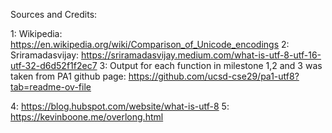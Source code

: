 Sources and Credits:


1: Wikipedia: https://en.wikipedia.org/wiki/Comparison_of_Unicode_encodings
2: Sriramadasvijay: https://sriramadasvijay.medium.com/what-is-utf-8-utf-16-utf-32-d6d52f1f2ec7
3: Output for each function in milestone 1,2 and 3 was taken from PA1 github page: https://github.com/ucsd-cse29/pa1-utf8?tab=readme-ov-file

4: https://blog.hubspot.com/website/what-is-utf-8
5: https://kevinboone.me/overlong.html
